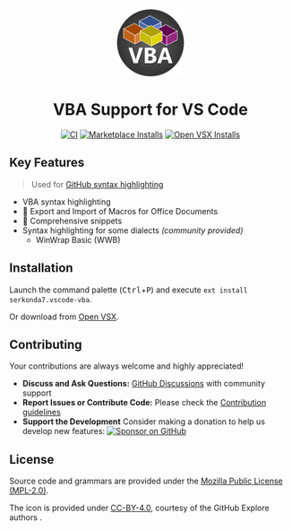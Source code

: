 <div align="center">

<img width="120" src="images/icon.png">
<h1>VBA Support for VS Code</h1>

[![CI][ci-badge]][ci-status]
[![Marketplace Installs][badge-installs-market]][vs-marketplace]
[![Open VSX Installs][badge-installs-vsx]][open-vsx]

</div>

## Key Features
> Used for [GitHub syntax highlighting][gh-linguist]

- VBA syntax highlighting
- 🚧 Export and Import of Macros for Office Documents
- 🚧 Comprehensive snippets
- Syntax highlighting for some dialects _(community provided)_
   - WinWrap Basic (WWB)


## Installation
Launch the command palette (<kbd>Ctrl</kbd>+<kbd>P</kbd>) and execute `ext install serkonda7.vscode-vba`.

Or download from [Open VSX][open-vsx].


## Contributing
Your contributions are always welcome and highly appreciated!

- **Discuss and Ask Questions:** [GitHub Discussions][discussions] with community support
- **Report Issues or Contribute Code:** Please check the [Contribution guidelines](CONTRIBUTING.md)
- **Support the Development** Consider making a donation to help us develop new features:
   [![Sponsor on GitHub][sponsors-badge]][sponsors-profile]


## License
Source code and grammars are provided under the [Mozilla Public License (MPL-2.0)](LICENSE.txt).

The icon is provided under [CC-BY-4.0](images/LICENSE.txt), courtesy of the GitHub Explore authors .


<!-- links -->
[ci-badge]: https://github.com/serkonda7/vscode-vba/actions/workflows/ci.yml/badge.svg
[ci-status]: https://github.com/serkonda7/vscode-vba/actions/workflows/ci.yml

[badge-installs-market]: https://img.shields.io/visual-studio-marketplace/i/serkonda7.vscode-vba?label=Installs
[badge-installs-vsx]: https://img.shields.io/open-vsx/dt/serkonda7/vscode-vba?label=VSX%20downloads
[vs-marketplace]: https://marketplace.visualstudio.com/items?itemName=serkonda7.vscode-vba
[open-vsx]: https://open-vsx.org/extension/serkonda7/vscode-vba

[discussions]: https://github.com/serkonda7/vscode-vba/discussions

[gh-linguist]: https://github.com/github-linguist/linguist/tree/master/vendor

[sponsors-badge]: https://img.shields.io/badge/Sponsor-GitHub-blue.svg
[sponsors-profile]: https://github.com/sponsors/serkonda7
